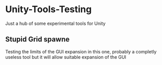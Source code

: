 # Unity-Tools-Testing
Just a hub of some experimental tools for Unity

## Stupid Grid spawne
Testing the limits of the GUI expansion in this one, probably a completly useless tool but it will allow suitable expansion of the GUI
